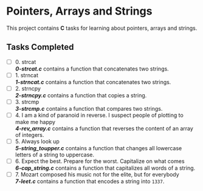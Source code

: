 # Pointers, Arrays and Strings

This project contains __C__ tasks for learning about pointers, arrays and strings.

## Tasks Completed

+ [ ] 0\. strcat<br/>_**0-strcat.c**_ contains a function that concatenates two strings.
+ [ ] 1\. strncat<br/>_**1-strncat.c**_ contains a function that concatenates two strings.
+ [ ] 2\. strncpy<br/>_**2-strncpy.c**_ contains a function that copies a string.
+ [ ] 3\. strcmp<br/>_**3-strcmp.c**_ contains a function that compares two strings.
+ [ ] 4\. I am a kind of paranoid in reverse. I suspect people of plotting to make me happy<br/>_**4-rev_array.c**_ contains a function that reverses the content of an array of integers.
+ [ ] 5\. Always look up<br/>_**5-string_toupper.c**_ contains a function that changes all lowercase letters of a string to uppercase.
+ [ ] 6\. Expect the best. Prepare for the worst. Capitalize on what comes<br/>_**6-cap_string.c**_ contains a function that capitalizes all words of a string.
+ [ ] 7\. Mozart composed his music not for the elite, but for everybody<br/>_**7-leet.c**_ contains a function that encodes a string into `1337`.
